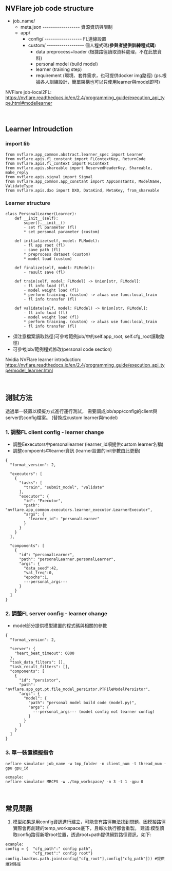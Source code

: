 

## NVFlare job code structure
* job_name/
  * meta.json ------------------ 資源資訊與限制
  * app/
    * config/ ------------------ FL連線設置
    * custom/ ------------------ 個人程式碼(<b>參與者提供訓練程式碼</b>)
        * data preprocess+loader (根據路徑讀取資料處理，不在此放資料)
        * personal model (build model)
        * learner (training step)
        * requirement (環境、套件需求，也可提供docker img路徑)
        (ps.根據各人訓練設計，簡單架構也可以只使用learner與model即可)

NVFlare job-local2FL: https://nvflare.readthedocs.io/en/2.4/programming_guide/execution_api_type.html#modellearner

<br/>

## Learner Introudction



### import lib
```
from nvflare.app_common.abstract.learner_spec import Learner
from nvflare.apis.fl_constant import FLContextKey, ReturnCode
from nvflare.apis.fl_context import FLContext
from nvflare.apis.shareable import ReservedHeaderKey, Shareable, make_reply
from nvflare.apis.signal import Signal
from nvflare.app_common.app_constant import AppConstants, ModelName, ValidateType
from nvflare.apis.dxo import DXO, DataKind, MetaKey, from_shareable
```

### Learner structure
```
class PersonalLearner(Learner):
    def __init__(self):
        super().__init__()
        - set fl parameter (fl)
        * set personal parameter (custom)

    def initialize(self, model: FLModel):
        - fl app root (fl)
        - save path (fl)
        * preprocess dataset (custom)
        * model load (custom)
    
    def finalize(self, model: FLModel):
        - result save (fl)
    
    def train(self, model: FLModel) -> Union[str, FLModel]:
        - fl info load (fl)
        - model weight load (fl)
        * perform training. (custom) -> alwas use func:local_train
        - fl info transfer (fl)

    def validate(self, model: FLModel) -> Union[str, FLModel]:
        - fl info load (fl)
        - model weight load (fl)
        * perform training. (custom) -> alwas use func:local_train
        - fl info transfer (fl)

```
* 須注意檔案讀取路徑(可參考範例job/中的self.app_root, self.cfg_root讀取路徑)
* 可參考job/範例程式修改(personal code section)

Nvidia NVFlare learner introduction:
https://nvflare.readthedocs.io/en/2.4/programming_guide/execution_api_type/model_learner.html

<br/>

## 測試方法
透過單一裝置以模擬方式進行運行測試，
需要調成job/app/config的client與server的config檔案。
(替換成custom learner與model)

### 1. 調整FL client config -  learner change
* 調整Eexecutors中personallearner (learner_id項提供custom learner名稱)
* 調整compoents中learner資訊 (learner設置的init參數由此更動)
```
{
  "format_version": 2,

  "executors": [
    {
      "tasks": [
        "train", "submit_model", "validate"
      ],
      "executor": {
        "id": "Executor",
        "path": "nvflare.app_common.executors.learner_executor.LearnerExecutor",
        "args": {
          "learner_id": "personalLearner"
        }
      }
    }
  ],

  "components": [
    {
      "id": "personalLearner",
      "path": "personalLearner.personalLearner",
      "args": {
        "data_seed":42,
        "val_freq":0,
        "epochs":1,
        ---personal_args---
      }
    }
  ]
}

```

### 2. 調整FL server config -  learner change
* model部分提供模型建置的程式碼與相關的參數
```
{
  "format_version": 2,

  "server": {
    "heart_beat_timeout": 6000
  },
  "task_data_filters": [],
  "task_result_filters": [],
  "components": [
    {
      "id": "persistor",
      "path": "nvflare.app_opt.pt.file_model_persistor.PTFileModelPersistor",
      "args": {
        "model": {
          "path": "personal model build code (model.py)",
          "args": {
            ---personal_args--- (model config not learner config)
          }
        }
      }
    }
  ]
}

```


### 3. 單一裝置模擬指令
```
nvflare simulator job_name -w tmp_folder -n client_num -t thread_num -gpu gpu_id

exmaple:
nvflare simulator MRCPS -w ./tmp_workspace/ -n 3 -t 1 -gpu 0
```

<br/>

## 常見問題
1. 模型如果是用config資訊進行建立，可能會有路徑無法找到問題，因模擬路徑實際會再創建的temp_workspace底下，且每次執行都會重製。
建議:模型讀取config路徑新增root位置，透過root+path提供絕對路徑資訊，如下:
```
example:
config = {  "cfg_path":" config path",
            "cfg_root":" config root"}
config.load(os.path.join(config["cfg_root"],config["cfg_path"])) #提供絕對路徑
```
